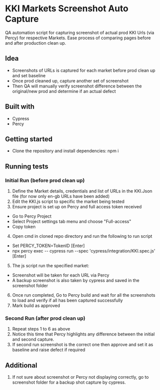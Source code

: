 # KKI Markets Screenshot Auto Capture
QA automation script for capturing screenshot of actual prod KKI Urls (via Percy) for respective Markets. Ease process of comparing pages before and after production clean up. 

## Idea
- Screenshots of URLs is captured for each market before prod clean up and set baseline
- Once prod cleaned up, capture another set of screenshot 
- Then QA will manually verify screenshot difference between the original/new prod and determine if an actual defect

## Built with
- Cypress 
- Percy

## Getting started
- Clone the repository and install dependencies: npm i

## Running tests
### Initial Run (before prod clean up)
1. Define the Market details, credentials and list of URLs in the KKI.Json file (for now only en-gb URLs have been added)
2. Edit the KKI.js script to specific the market being tested
3. Ensure project is set up on Percy and full access token received
- Go to Percy Project
- Select Project settings tab menu and choose "Full-access"
- Copy token
4. Open cmd in cloned repo directory and run the following to run script
- Set PERCY_TOKEN=TokenID [Enter]
- npx percy exec -- cypress run --spec 'cypress/integration/KKI.spec.js' [Enter]
5. The js script run the specified market:
- Screenshot will be taken for each URL via Percy
- A backup screenshot is also taken by cypress and saved in the screenshot folder
6. Once run completed, Go to Percy build and wait for all the screenshots to load and verify if all has been captured successfully
7. Mark build as approved

### Second Run (after prod clean up)
1. Repeat steps 1 to 6 as above
2. Notice this time that Percy highlights any difference between the initial and second capture.
3. If second run screenshot is the correct one then approve and set it as baseline and raise defect if required

## Additional
1. If not sure about screenshot or Percy not displaying correctly, go to screenshot folder for a backup shot capture by cypress.
